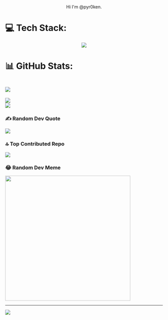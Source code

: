 <center> Hi I'm @pyr0ken. </center>

# 💻 Tech Stack:
<p align="center">
  <a href="https://skillicons.dev">
    <img src="https://skillicons.dev/icons?i=python,linux,vscode,django,postgres,postman,git,docker,html,css,js" />
  </a>
</p>

# 📊 GitHub Stats:
# ![](https://github-readme-stats.vercel.app/api?username=pyr0ken&theme=dark&hide_border=false&include_all_commits=true&count_private=false)<br/>
![](https://github-readme-streak-stats.herokuapp.com/?user=pyr0ken&theme=dark&hide_border=false)<br/>
![](https://github-readme-stats.vercel.app/api/top-langs/?username=pyr0ken&theme=dark&hide_border=false&include_all_commits=true&count_private=false&layout=compact)

### ✍️ Random Dev Quote
![](https://quotes-github-readme.vercel.app/api?type=vetical&theme=dark)

### 🔝 Top Contributed Repo
![](https://github-contributor-stats.vercel.app/api?username=pyr0ken&limit=5&theme=dark&combine_all_yearly_contributions=true)

### 😂 Random Dev Meme
<img src='https://randommeme-five.vercel.app/' style="height: 400px;"/>

---
[![](https://visitcount.itsvg.in/api?id=pyr0ken&icon=5&color=4)](https://visitcount.itsvg.in)

<!-- Proudly created with GPRM ( https://gprm.itsvg.in ) -->
